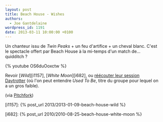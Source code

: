 ```yaml
---
layout: post
title: Beach House - Wishes
authors:
  - Joe Gantdelaine
wordpress_id: 1191
date: 2013-03-11 10:00:00 +0100
---
```


Un chanteur issu de _Twin Peaks_ + un feu d'artifice + un cheval blanc. C'est le
spectacle offert par Beach House à la mi-temps d'un match de… quidditch ?

{% youtube OS6duOoxctw %}

Revoir [_Wild_][i1157], [_White Moon_][i682], ou
[réécouter leur session Daytrotter](br126) (où l'on peut entendre _Used To Be_,
titre du groupe pour lequel on a un gros faible).

(via
[Pitchfork](http://pitchfork.com/news/49829-watch-the-surreal-beach-house-video-for-wishes-directed-by-eric-wareheim-and-starring-ray-wise/))

[i1157]: {% post_url 2013/2013-01-09-beach-house-wild %}

[i682]: {% post_url 2010/2010-08-25-beach-house-white-moon %}
